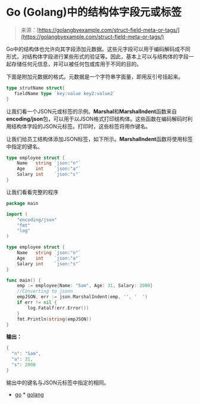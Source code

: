 <!--yml

category: 未分类

date: 2024-10-13 06:20:10

-->

# Go (Golang)中的结构体字段元或标签

> 来源：[https://golangbyexample.com/struct-field-meta-or-tags/](https://golangbyexample.com/struct-field-meta-or-tags/)

Go中的结构体也允许向其字段添加元数据。这些元字段可以用于编码解码成不同形式，对结构体字段进行某些形式的验证等。因此，基本上可以与结构体的字段一起存储任何元信息，并可以被任何包或库用于不同的目的。

下面是附加元数据的格式。元数据是一个字符串字面量，即用反引号括起来。

```go
type strutName struct{
   fieldName type `key:value key2:value2`
}
```

让我们看一个JSON元或标签的示例。**Marshal**和**MarshalIndent**函数来自**encoding/json**包，可以用于以JSON格式打印结构体。这些函数在编码解码时利用结构体字段的JSON元标签。打印时，这些标签将用作键名。

让我们给员工结构体添加JSON标签，如下所示。**MarshalIndent**函数将使用标签中指定的键名。

```go
type employee struct {
    Name   string `json:"n"`
    Age    int    `json:"a"`
    Salary int    `json:"s"`
}
```

让我们看看完整的程序

```go
package main

import (
    "encoding/json"
    "fmt"
    "log"
)

type employee struct {
    Name   string `json:"n"`
    Age    int    `json:"a"`
    Salary int    `json:"s"`
}

func main() {
    emp := employee{Name: "Sam", Age: 31, Salary: 2000}
    //Converting to jsonn
    empJSON, err := json.MarshalIndent(emp, '', '  ')
    if err != nil {
        log.Fatalf(err.Error())
    }
    fmt.Println(string(empJSON))
}
```

**输出：**

```go
{
  "n": "Sam",
  "a": 31,
  "s": 2000
}
```

输出中的键名与JSON元标签中指定的相同。

+   [go](https://golangbyexample.com/tag/go/) *   [golang](https://golangbyexample.com/tag/golang/)

